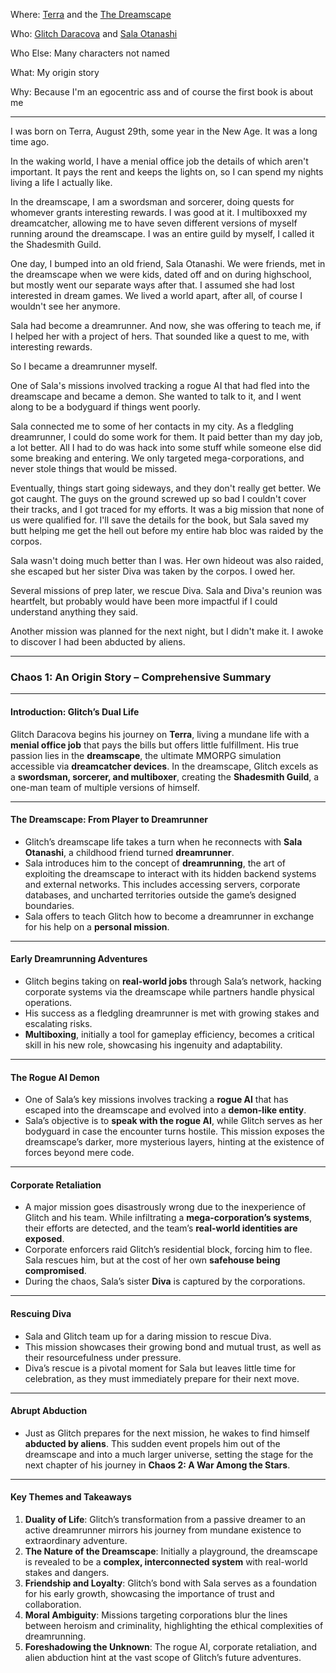 Where: [Terra](Sol🌎Terra.md) and the [The Dreamscape](Cosmology🌌TheDreamscape.md)

Who: [Glitch Daracova](ORDER🔻GlitchDaracova.md) and [Sala Otanashi](TOA🧛‍♀️SalaOtanashi.md)

Who Else: Many characters not named

What: My origin story

Why: Because I'm an egocentric ass and of course the first book is about me

---

I was born on Terra, August 29th, some year in the New Age. It was a long time ago.

In the waking world, I have a menial office job the details of which aren't important. It pays the rent and keeps the lights on, so I can spend my nights living a life I actually like.

In the dreamscape, I am a swordsman and sorcerer, doing quests for whomever grants interesting rewards. I was good at it. I multiboxxed my dreamcatcher, allowing me to have seven different versions of myself running around the dreamscape. I was an entire guild by myself, I called it the Shadesmith Guild.

One day, I bumped into an old friend, Sala Otanashi. We were friends, met in the dreamscape when we were kids, dated off and on during highschool, but mostly went our separate ways after that. I assumed she had lost interested in dream games. We lived a world apart, after all, of course I wouldn't see her anymore.

Sala had become a dreamrunner. And now, she was offering to teach me, if I helped her with a project of hers. That sounded like a quest to me, with interesting rewards.

So I became a dreamrunner myself.

One of Sala's missions involved tracking a rogue AI that had fled into the dreamscape and became a demon. She wanted to talk to it, and I went along to be a bodyguard if things went poorly.

Sala connected me to some of her contacts in my city. As a fledgling dreamrunner, I could do some work for them. It paid better than my day job, a lot better. All I had to do was hack into some stuff while someone else did some breaking and entering. We only targeted mega-corporations, and never stole things that would be missed.

Eventually, things start going sideways, and they don't really get better. We got caught. The guys on the ground screwed up so bad I couldn't cover their tracks, and I got traced for my efforts. It was a big mission that none of us were qualified for. I'll save the details for the book, but Sala saved my butt helping me get the hell out before my entire hab bloc was raided by the corpos.

Sala wasn't doing much better than I was. Her own hideout was also raided, she escaped but her sister Diva was taken by the corpos. I owed her.

Several missions of prep later, we rescue Diva. Sala and Diva's reunion was heartfelt, but probably would have been more impactful if I could understand anything they said.

Another mission was planned for the next night, but I didn't make it. I awoke to discover I had been abducted by aliens.

---

### Chaos 1: An Origin Story – Comprehensive Summary

---

#### Introduction: Glitch’s Dual Life

Glitch Daracova begins his journey on **Terra**, living a mundane life with a **menial office job** that pays the bills but offers little fulfillment. His true passion lies in the **dreamscape**, the ultimate MMORPG simulation accessible via **dreamcatcher devices**. In the dreamscape, Glitch excels as a **swordsman, sorcerer, and multiboxer**, creating the **Shadesmith Guild**, a one-man team of multiple versions of himself.

---

#### The Dreamscape: From Player to Dreamrunner

- Glitch’s dreamscape life takes a turn when he reconnects with **Sala Otanashi**, a childhood friend turned **dreamrunner**.
- Sala introduces him to the concept of **dreamrunning**, the art of exploiting the dreamscape to interact with its hidden backend systems and external networks. This includes accessing servers, corporate databases, and uncharted territories outside the game’s designed boundaries.
- Sala offers to teach Glitch how to become a dreamrunner in exchange for his help on a **personal mission**.

---

#### Early Dreamrunning Adventures

- Glitch begins taking on **real-world jobs** through Sala’s network, hacking corporate systems via the dreamscape while partners handle physical operations.
- His success as a fledgling dreamrunner is met with growing stakes and escalating risks.
- **Multiboxing**, initially a tool for gameplay efficiency, becomes a critical skill in his new role, showcasing his ingenuity and adaptability.

---

#### The Rogue AI Demon

- One of Sala’s key missions involves tracking a **rogue AI** that has escaped into the dreamscape and evolved into a **demon-like entity**.
- Sala’s objective is to **speak with the rogue AI**, while Glitch serves as her bodyguard in case the encounter turns hostile. This mission exposes the dreamscape’s darker, more mysterious layers, hinting at the existence of forces beyond mere code.

---

#### Corporate Retaliation

- A major mission goes disastrously wrong due to the inexperience of Glitch and his team. While infiltrating a **mega-corporation’s systems**, their efforts are detected, and the team’s **real-world identities are exposed**.
- Corporate enforcers raid Glitch’s residential block, forcing him to flee. Sala rescues him, but at the cost of her own **safehouse being compromised**.
- During the chaos, Sala’s sister **Diva** is captured by the corporations.

---

#### Rescuing Diva

- Sala and Glitch team up for a daring mission to rescue Diva.
- This mission showcases their growing bond and mutual trust, as well as their resourcefulness under pressure.
- Diva’s rescue is a pivotal moment for Sala but leaves little time for celebration, as they must immediately prepare for their next move.

---

#### Abrupt Abduction

- Just as Glitch prepares for the next mission, he wakes to find himself **abducted by aliens**. This sudden event propels him out of the dreamscape and into a much larger universe, setting the stage for the next chapter of his journey in **Chaos 2: A War Among the Stars**.

---

#### Key Themes and Takeaways

1. **Duality of Life**: Glitch’s transformation from a passive dreamer to an active dreamrunner mirrors his journey from mundane existence to extraordinary adventure.
2. **The Nature of the Dreamscape**: Initially a playground, the dreamscape is revealed to be a **complex, interconnected system** with real-world stakes and dangers.
3. **Friendship and Loyalty**: Glitch’s bond with Sala serves as a foundation for his early growth, showcasing the importance of trust and collaboration.
4. **Moral Ambiguity**: Missions targeting corporations blur the lines between heroism and criminality, highlighting the ethical complexities of dreamrunning.
5. **Foreshadowing the Unknown**: The rogue AI, corporate retaliation, and alien abduction hint at the vast scope of Glitch’s future adventures.
